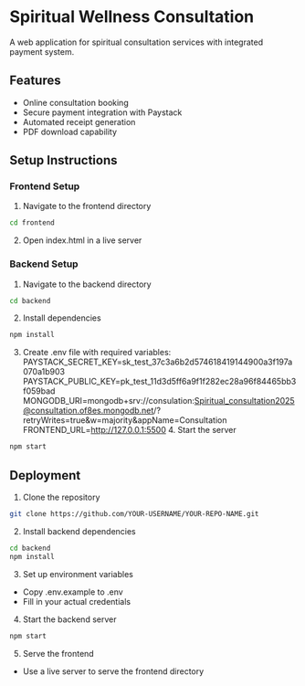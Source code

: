    # Spiritual Wellness Consultation

   A web application for spiritual consultation services with integrated payment system.

   ## Features
   - Online consultation booking
   - Secure payment integration with Paystack
   - Automated receipt generation
   - PDF download capability

   ## Setup Instructions

   ### Frontend Setup
   1. Navigate to the frontend directory
   ```bash
   cd frontend
   ```
   2. Open index.html in a live server

   ### Backend Setup
   1. Navigate to the backend directory
   ```bash
   cd backend
   ```
   2. Install dependencies
   ```bash
   npm install
   ```
   3. Create .env file with required variables:
      PAYSTACK_SECRET_KEY=sk_test_37c3a6b2d574618419144900a3f197a070a1b903
      PAYSTACK_PUBLIC_KEY=pk_test_11d3d5ff6a9f1f282ec28a96f84465bb3f059bad
      MONGODB_URI=mongodb+srv://consulation:Spiritual_consultation2025@consultation.of8es.mongodb.net/?retryWrites=true&w=majority&appName=Consultation
      FRONTEND_URL=http://127.0.0.1:5500
      4. Start the server
   ```bash
   npm start
   ```

   ## Deployment
   1. Clone the repository
   ```bash
   git clone https://github.com/YOUR-USERNAME/YOUR-REPO-NAME.git
   ```
   2. Install backend dependencies
   ```bash
   cd backend
   npm install
   ```
   3. Set up environment variables
   - Copy .env.example to .env
   - Fill in your actual credentials
   4. Start the backend server
   ```bash
   npm start
   ```
   5. Serve the frontend
   - Use a live server to serve the frontend directory


